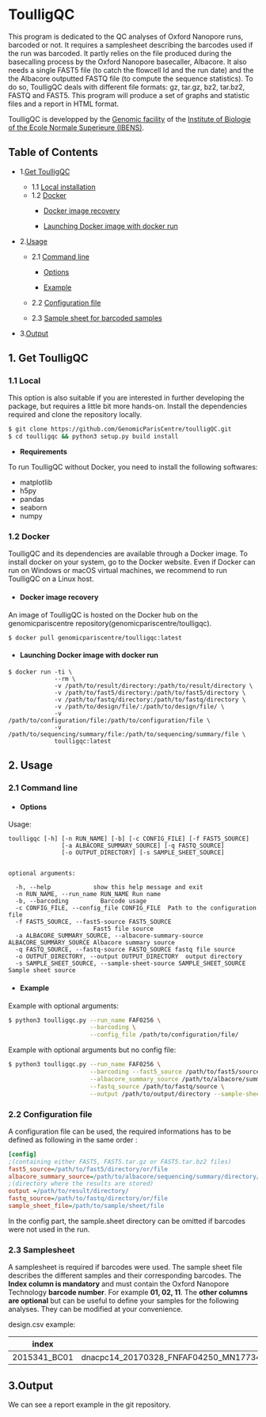 # ToulligQC
This program is dedicated to the QC analyses of Oxford Nanopore runs, barcoded or not. It requires a samplesheet describing the barcodes used if the run was barcoded. It partly relies on the file produced during the basecalling process by the Oxford Nanopore basecaller, Albacore. It also needs a single FAST5 file (to catch the flowcell Id and the run date) and the the Albacore outputted FASTQ file (to compute the sequence statistics). To do so, ToulligQC deals with different file formats: gz, tar.gz, bz2, tar.bz2, FASTQ and FAST5.
This program will produce a set of graphs and statistic files and a report in HTML format.


ToulligQC is developped by the [Genomic facility](https://genomique.biologie.ens.fr/) of the [Institute of Biologie of the Ecole Normale Superieure (IBENS)](http://www.ibens.ens.fr/).

## Table of Contents

* 1.[Get ToulligQC](#get-toulligqc)
  * 1.1 [Local installation](#local-installation)
  * 1.2 [Docker](#docker)
     *  [Docker image recovery](#docker-image-recovery)
     
     *  [Launching Docker image with docker run](#launching-Docker-image-with-docker-run)
     
 
* 2.[Usage](#usage)
    * 2.1 [Command line](#command-line)

      * [Options](#options)
  
      * [Example](#example)

     *  2.2 [Configuration file](#configuration-file)
  
     * 2.3 [Sample sheet for barcoded samples](#sample-sheet-for-barcoded-samples)
* 3.[Output](#output) 

<a name="get-toulligqc"></a>
## 1. Get ToulligQC 
<a name="local-installation"></a>
### 1.1 Local
This option is also suitable if you are interested in further developing the package, but requires a little bit more hands-on. Install the dependencies required and clone the repository locally.

```bash
$ git clone https://github.com/GenomicParisCentre/toulligQC.git
$ cd toulligqc && python3 setup.py build install
```

* **Requirements**

To run ToulligQC without Docker, you need to install the following softwares:
* matplotlib
* h5py
* pandas
* seaborn
* numpy

<a name="docker"></a>
### 1.2 Docker
ToulligQC and its dependencies are available through a Docker image. To install docker on your system, go to the Docker website. Even if Docker can run on Windows or macOS virtual machines, we recommend to run ToulligQC on a Linux host. 
<a name="docker-image-recovery"></a>
* ####  Docker image recovery
An image of ToulligQC is hosted on the Docker hub on the genomicpariscentre repository(genomicpariscentre/toulligqc).

```$ docker pull genomicpariscentre/toulligqc:latest ```


<a name="launching-docker-image-with-a-shell-script"></a>
* ####  Launching Docker image with docker run

```
$ docker run -ti \
             --rm \  
             -v /path/to/result/directory:/path/to/result/directory \
             -v /path/to/fast5/directory:/path/to/fast5/directory \
             -v /path/to/fastq/directory:/path/to/fastq/directory \
             -v /path/to/design/file/:/path/to/design/file/ \
             -v /path/to/configuration/file:/path/to/configuration/file \
             -v /path/to/sequencing/summary/file:/path/to/sequencing/summary/file \ 
             toulligqc:latest 
```
<a name="usage"></a>
## 2. Usage
<a name="command-line"></a>
### 2.1 Command line

<a name="options"></a>
* #### Options

Usage:
```
toulligqc [-h] [-n RUN_NAME] [-b] [-c CONFIG_FILE] [-f FAST5_SOURCE]
               [-a ALBACORE_SUMMARY_SOURCE] [-q FASTQ_SOURCE]
               [-o OUTPUT_DIRECTORY] [-s SAMPLE_SHEET_SOURCE]

               
optional arguments:

  -h, --help            show this help message and exit
  -n RUN_NAME, --run_name RUN_NAME Run name                        
  -b, --barcoding         Barcode usage 
  -c CONFIG_FILE, --config_file CONFIG_FILE  Path to the configuration file
  -f FAST5_SOURCE, --fast5-source FAST5_SOURCE
                        Fast5 file source
  -a ALBACORE_SUMMARY_SOURCE, --albacore-summary-source ALBACORE_SUMMARY_SOURCE Albacore summary source 
  -q FASTQ_SOURCE, --fastq-source FASTQ_SOURCE fastq file source                   
  -o OUTPUT_DIRECTORY, --output OUTPUT_DIRECTORY  output directory
  -s SAMPLE_SHEET_SOURCE, --sample-sheet-source SAMPLE_SHEET_SOURCE Sample sheet source
```
                       
 <a name="example"></a>
 * #### Example
  
Example with optional arguments:

```bash
$ python3 toulligqc.py --run_name FAF0256 \
                       --barcoding \
                       --config_file /path/to/configuration/file/
```

Example with optional arguments but no config file:

```bash
$ python3 toulligqc.py --run_name FAF0256 \
                       --barcoding --fast5_source /path/to/fast5/source \
                       --albacore_summary_source /path/to/albacore/summary/source \
                       --fastq_source /path/to/fastq/source \
                       --output /path/to/output/directory --sample-sheet-source /path/to/sample/sheet
```

<a name="configuration-file"></a>
### 2.2 Configuration file

A configuration file can be used, the required informations has to be defined as following in the same order :

```ini
[config]
;(containing either FAST5, FAST5.tar.gz or FAST5.tar.bz2 files)
fast5_source=/path/to/fast5/directory/or/file
albacore_summary_source=/path/to/albacore/sequencing/summary/directory/or/file
;(directory where the results are stored)
output =/path/to/result/directory/
fastq_source=/path/to/fastq/directory/or/file 
sample_sheet_file=/path/to/sample/sheet/file
```

In the config part, the sample.sheet directory can be omitted if barcodes were not used in the run.

<a name="sample-sheet-for-barcoded-samples"></a>
### 2.3 Samplesheet
 
A samplesheet is required if barcodes were used. The sample sheet file describes the different samples and their corresponding barcodes. The **Index column is mandatory** and  must contain the Oxford Nanopore Technology **barcode number**. For example **01, 02, 11**. The **other columns are optional** but can be useful to define your samples for the following analyses. They can be modified at your convenience.

design.csv example:

index | Reads | 
------- | ------- 
 2015341_BC01 | dnacpc14_20170328_FNFAF04250_MN17734_mux_scan_1D_validation_test1_45344_barcode01_template.fastq.bz2 

## 3.Output
We can see a report example in the git repository.




